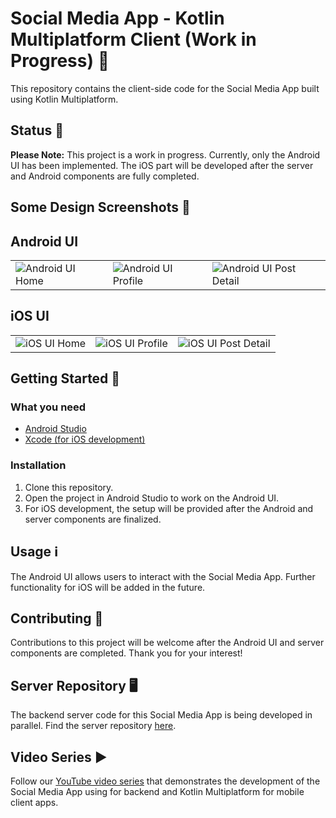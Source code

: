 # Social Media App - Kotlin Multiplatform Client (Work in Progress) 🚧

This repository contains the client-side code for the Social Media App built using Kotlin Multiplatform.

## Status 📱

**Please Note:** This project is a work in progress. Currently, only the Android UI has been implemented. The iOS part will be developed after the server and Android components are fully completed.

## Some Design Screenshots 📸

## Android UI
<table>
  <tr>
    <td><img src="https://github.com/patrickdip/KMM_SocialMediaApp/assets/76696960/a275e349-8db9-407a-ae27-0c890ba0a42e" alt="Android UI Home" /></td>
    <td><img src="https://github.com/patrickdip/KMM_SocialMediaApp/assets/76696960/b0058f1c-3a84-4b60-acb8-d193074b650f" alt="Android UI Profile" /></td>
    <td><img src="https://github.com/patrickdip/KMM_SocialMediaApp/assets/76696960/ffff521a-a8f8-460f-b159-a10d05c787d8" alt="Android UI Post Detail" /></td>
  </tr>
</table>

## iOS UI
<table>
  <tr>
    <td><img src="https://github.com/patrickdip/KMM_SocialMediaApp/assets/76696960/c0c2456a-02ab-4bc7-af72-1445b0afe389" alt="iOS UI Home" /></td>
    <td><img src="https://github.com/patrickdip/KMM_SocialMediaApp/assets/76696960/c87c0dcd-5eec-43d7-8988-9afd563cf66e" alt="iOS UI Profile" /></td>
    <td><img src="https://github.com/patrickdip/KMM_SocialMediaApp/assets/76696960/b959120b-a118-41f2-a3b8-8d9c4c46adb1" alt="iOS UI Post Detail" /></td>
  </tr>
</table>


## Getting Started 🚀

### What you need
- [Android Studio](https://developer.android.com/studio)
- [Xcode (for iOS development)](https://developer.apple.com/xcode/)

### Installation
1. Clone this repository.
2. Open the project in Android Studio to work on the Android UI.
3. For iOS development, the setup will be provided after the Android and server components are finalized.

## Usage ℹ️

The Android UI allows users to interact with the Social Media App. Further functionality for iOS will be added in the future.

## Contributing 🤝

Contributions to this project will be welcome after the Android UI and server components are completed. Thank you for your interest!

## Server Repository 🖥️

The backend server code for this Social Media App is being developed in parallel. Find the server repository [here](https://github.com/patrickdip/SocialAppKtorServer).

## Video Series ▶️

Follow our [YouTube video series](https://www.youtube.com/watch?v=_Kpti1tXgfc&list=PL2OhfKAEqtl99uxJMCKFM7XbcRmEQVyhW&ab_channel=MrDipCoding) that demonstrates the development of the Social Media App using for backend and Kotlin Multiplatform for mobile client apps.
